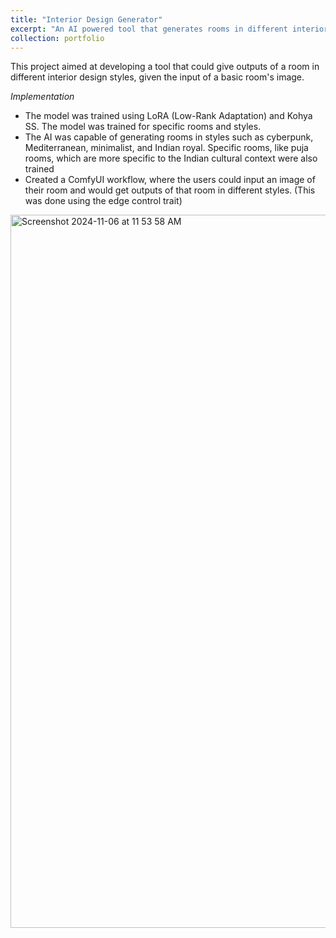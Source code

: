 ```yaml
---
title: "Interior Design Generator"
excerpt: "An AI powered tool that generates rooms in different interior design styles"
collection: portfolio
---
```


This project aimed at developing a tool that could give outputs of a room in different interior design styles, given the input of a basic room's image. 

*Implementation*
  - The model was trained using LoRA (Low-Rank Adaptation) and Kohya SS. The model was trained for specific rooms and styles.
  - The AI was capable of generating rooms in styles such as cyberpunk, Mediterranean, minimalist, and Indian royal. Specific rooms, like puja rooms, which are more specific to the Indian cultural context were also trained
  - Created a ComfyUI workflow, where the users could input an image of their room and would get outputs of that room in different styles. (This was done using the edge control trait)




<img width="1141" alt="Screenshot 2024-11-06 at 11 53 58 AM" src="https://github.com/user-attachments/assets/fe0a1ab9-cd97-4511-a940-57de46ec4c9f">
